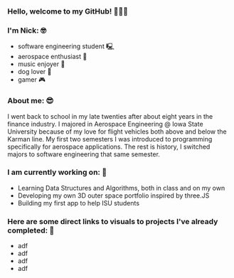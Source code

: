 ### Hello, welcome to my GitHub! 💁🏻‍♂️

 ### I'm Nick: 🤓
- software engineering student 🖳
- aerospace enthusiast 🚀
- music enjoyer 🎵
- dog lover 🐶
- gamer 🎮

 ### About me: 😎
I went back to school in my late twenties after about eight years in the finance industry. I majored in Aerospace Engineering @ Iowa State University because of my love for flight vehicles both above and below the Karman line. My first two semesters I was introduced to programming specifically for aerospace applications. The rest is history, I switched majors to software engineering that same semester.

 ### I am currently working on: 🌱
- Learning Data Structures and Algorithms, both in class and on my own
- Developing my own 3D outer space portfolio inspired by three.JS
- Building my first app to help ISU students

### Here are some direct links to visuals to projects I've already completed: 🚧
- adf
- adf
- adf
- adf

<!--
**mccnick/mccnick** is a ✨ _special_ ✨ repository because its `README.md` (this file) appears on your GitHub profile.

Here are some ideas to get you started:

- 🔭 I’m currently working on ...
- 🌱 I’m currently learning ...
- 👯 I’m looking to collaborate on ...
- 🤔 I’m looking for help with ...
- 💬 Ask me about ...
- 📫 How to reach me: ...
- 😄 Pronouns: ...
- ⚡ Fun fact: ...
-->
